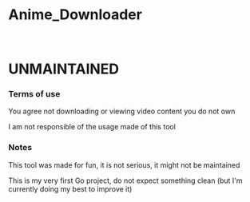 <h1>Anime_Downloader</h1>
<br/>
<h1>UNMAINTAINED</h1>
<h3> Terms of use </h3>
<p>You agree not downloading or viewing video content you do not own</p>
<p>I am not responsible of the usage made of this tool</p>
<h3>Notes</h3>
<p>This tool was made for fun, it is not serious, it might not be maintained</p>
<p>This is my very first Go project, do not expect something clean (but I'm currently doing my best to improve it)</p>
